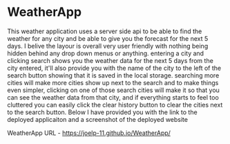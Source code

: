 # WeatherApp

This weather application uses a server side api to be able to find the weather for any city and be able to give you the forecast for the next 5 days. I belive the layour is overall very user friendly with nothing being hidden behind any drop down menus or anything. entering a city and clicking search shows you the weather data for the next 5 days from the city entered, it'll also provide you with the name of the city to the left of the search button showing that it is saved in the local storage. searching more cities will make more cities show up next to the search and to make things even simpler, clicking on one of those search cities will make it so that you can see the weather data from that city, and if everything starts to feel too cluttered you can easily click the clear history button to clear the cities next to the search button. Below I have provided you with the link to the deployed applicaiton and a screenshot of the deployed website

WeatherApp URL - https://joelp-11.github.io/WeatherApp/

